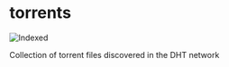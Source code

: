 torrents 
========
![Indexed](https://img.shields.io/badge/indexed-186362-blue)

Collection of torrent files discovered in the DHT network

